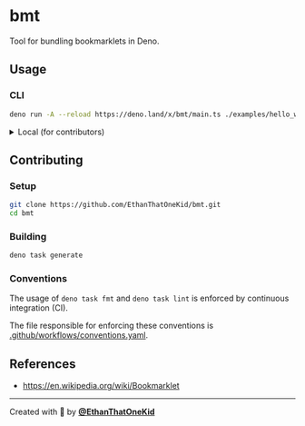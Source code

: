 # bmt

Tool for bundling bookmarklets in Deno.

## Usage

### CLI

```bash
deno run -A --reload https://deno.land/x/bmt/main.ts ./examples/hello_world/main.ts
```

<details>
<summary>Local (for contributors)</summary>

```bash
deno run -A --reload ./main.ts ./examples/hello_world/main.ts
```

</details>

## Contributing

### Setup

```bash
git clone https://github.com/EthanThatOneKid/bmt.git
cd bmt
```

### Building

```bash
deno task generate
```

### Conventions

The usage of `deno task fmt` and `deno task lint` is enforced by continuous
integration (CI).

The file responsible for enforcing these conventions is
[.github/workflows/conventions.yaml](.github/workflows/conventions.yaml).

## References

- <https://en.wikipedia.org/wiki/Bookmarklet>

---

Created with 💖 by [**@EthanThatOneKid**](https://etok.codes/)
